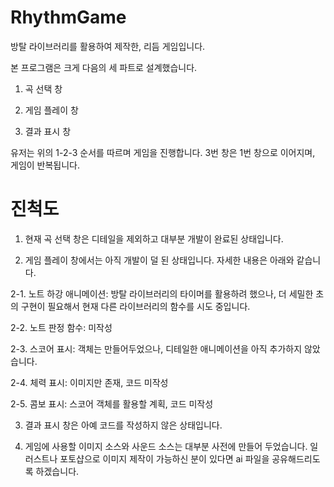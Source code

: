 # RhythmGame

방탈 라이브러리를 활용하여 제작한, 리듬 게임입니다.


본 프로그램은 크게 다음의 세 파트로 설계했습니다.

1. 곡 선택 창

2. 게임 플레이 창

3. 결과 표시 창

유저는 위의 1-2-3 순서를 따르며 게임을 진행합니다. 3번 창은 1번 창으로 이어지며, 게임이 반복됩니다.

# 진척도

1. 현재 곡 선택 창은 디테일을 제외하고 대부분 개발이 완료된 상태입니다.

2. 게임 플레이 창에서는 아직 개발이 덜 된 상태입니다. 자세한 내용은 아래와 같습니다.

2-1. 노트 하강 애니메이션: 방탈 라이브러리의 타이머를 활용하려 했으나, 더 세밀한 초의 구현이 필요해서 현재 다른 라이브러리의 함수를 시도 중입니다.

2-2. 노트 판정 함수: 미작성

2-3. 스코어 표시: 객체는 만들어두었으나, 디테일한 애니메이션을 아직 추가하지 않았습니다.

2-4. 체력 표시: 이미지만 존재, 코드 미작성

2-5. 콤보 표시: 스코어 객체를 활용할 계획, 코드 미작성

3. 결과 표시 창은 아예 코드를 작성하지 않은 상태입니다.

4. 게임에 사용할 이미지 소스와 사운드 소스는 대부분 사전에 만들어 두었습니다. 일러스트나 포토샵으로 이미지 제작이 가능하신 분이 있다면 ai 파일을 공유해드리도록 하겠습니다.
